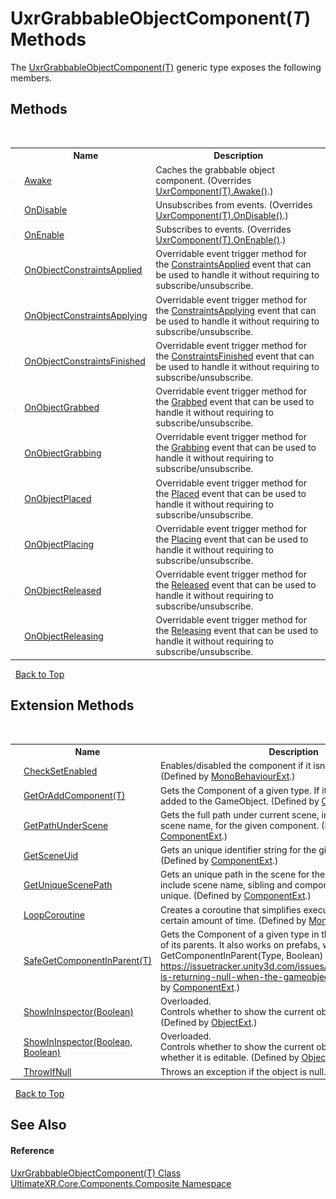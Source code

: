 # UxrGrabbableObjectComponent(*T*) Methods
 

The <a href="T_UltimateXR_Core_Components_Composite_UxrGrabbableObjectComponent_1">UxrGrabbableObjectComponent(T)</a> generic type exposes the following members.


## Methods
&nbsp;<table><tr><th></th><th>Name</th><th>Description</th></tr><tr><td>![Protected method](media/protmethod.gif "Protected method")</td><td><a href="M_UltimateXR_Core_Components_Composite_UxrGrabbableObjectComponent_1_Awake">Awake</a></td><td>
Caches the grabbable object component.
 (Overrides <a href="M_UltimateXR_Core_Components_UxrComponent_1_Awake">UxrComponent(T).Awake()</a>.)</td></tr><tr><td>![Protected method](media/protmethod.gif "Protected method")</td><td><a href="M_UltimateXR_Core_Components_Composite_UxrGrabbableObjectComponent_1_OnDisable">OnDisable</a></td><td>
Unsubscribes from events.
 (Overrides <a href="M_UltimateXR_Core_Components_UxrComponent_1_OnDisable">UxrComponent(T).OnDisable()</a>.)</td></tr><tr><td>![Protected method](media/protmethod.gif "Protected method")</td><td><a href="M_UltimateXR_Core_Components_Composite_UxrGrabbableObjectComponent_1_OnEnable">OnEnable</a></td><td>
Subscribes to events.
 (Overrides <a href="M_UltimateXR_Core_Components_UxrComponent_1_OnEnable">UxrComponent(T).OnEnable()</a>.)</td></tr><tr><td>![Protected method](media/protmethod.gif "Protected method")</td><td><a href="M_UltimateXR_Core_Components_Composite_UxrGrabbableObjectComponent_1_OnObjectConstraintsApplied">OnObjectConstraintsApplied</a></td><td>
Overridable event trigger method for the <a href="E_UltimateXR_Manipulation_UxrGrabbableObject_ConstraintsApplied">ConstraintsApplied</a> event that can be used to handle it without requiring to subscribe/unsubscribe.</td></tr><tr><td>![Protected method](media/protmethod.gif "Protected method")</td><td><a href="M_UltimateXR_Core_Components_Composite_UxrGrabbableObjectComponent_1_OnObjectConstraintsApplying">OnObjectConstraintsApplying</a></td><td>
Overridable event trigger method for the <a href="E_UltimateXR_Manipulation_UxrGrabbableObject_ConstraintsApplying">ConstraintsApplying</a> event that can be used to handle it without requiring to subscribe/unsubscribe.</td></tr><tr><td>![Protected method](media/protmethod.gif "Protected method")</td><td><a href="M_UltimateXR_Core_Components_Composite_UxrGrabbableObjectComponent_1_OnObjectConstraintsFinished">OnObjectConstraintsFinished</a></td><td>
Overridable event trigger method for the <a href="E_UltimateXR_Manipulation_UxrGrabbableObject_ConstraintsFinished">ConstraintsFinished</a> event that can be used to handle it without requiring to subscribe/unsubscribe.</td></tr><tr><td>![Protected method](media/protmethod.gif "Protected method")</td><td><a href="M_UltimateXR_Core_Components_Composite_UxrGrabbableObjectComponent_1_OnObjectGrabbed">OnObjectGrabbed</a></td><td>
Overridable event trigger method for the <a href="E_UltimateXR_Manipulation_UxrGrabbableObject_Grabbed">Grabbed</a> event that can be used to handle it without requiring to subscribe/unsubscribe.</td></tr><tr><td>![Protected method](media/protmethod.gif "Protected method")</td><td><a href="M_UltimateXR_Core_Components_Composite_UxrGrabbableObjectComponent_1_OnObjectGrabbing">OnObjectGrabbing</a></td><td>
Overridable event trigger method for the <a href="E_UltimateXR_Manipulation_UxrGrabbableObject_Grabbing">Grabbing</a> event that can be used to handle it without requiring to subscribe/unsubscribe.</td></tr><tr><td>![Protected method](media/protmethod.gif "Protected method")</td><td><a href="M_UltimateXR_Core_Components_Composite_UxrGrabbableObjectComponent_1_OnObjectPlaced">OnObjectPlaced</a></td><td>
Overridable event trigger method for the <a href="E_UltimateXR_Manipulation_UxrGrabbableObject_Placed">Placed</a> event that can be used to handle it without requiring to subscribe/unsubscribe.</td></tr><tr><td>![Protected method](media/protmethod.gif "Protected method")</td><td><a href="M_UltimateXR_Core_Components_Composite_UxrGrabbableObjectComponent_1_OnObjectPlacing">OnObjectPlacing</a></td><td>
Overridable event trigger method for the <a href="E_UltimateXR_Manipulation_UxrGrabbableObject_Placing">Placing</a> event that can be used to handle it without requiring to subscribe/unsubscribe.</td></tr><tr><td>![Protected method](media/protmethod.gif "Protected method")</td><td><a href="M_UltimateXR_Core_Components_Composite_UxrGrabbableObjectComponent_1_OnObjectReleased">OnObjectReleased</a></td><td>
Overridable event trigger method for the <a href="E_UltimateXR_Manipulation_UxrGrabbableObject_Released">Released</a> event that can be used to handle it without requiring to subscribe/unsubscribe.</td></tr><tr><td>![Protected method](media/protmethod.gif "Protected method")</td><td><a href="M_UltimateXR_Core_Components_Composite_UxrGrabbableObjectComponent_1_OnObjectReleasing">OnObjectReleasing</a></td><td>
Overridable event trigger method for the <a href="E_UltimateXR_Manipulation_UxrGrabbableObject_Releasing">Releasing</a> event that can be used to handle it without requiring to subscribe/unsubscribe.</td></tr></table>&nbsp;
<a href="#uxrgrabbableobjectcomponent(*t*)-methods">Back to Top</a>

## Extension Methods
&nbsp;<table><tr><th></th><th>Name</th><th>Description</th></tr><tr><td>![Public Extension Method](media/pubextension.gif "Public Extension Method")</td><td><a href="M_UltimateXR_Extensions_Unity_MonoBehaviourExt_CheckSetEnabled">CheckSetEnabled</a></td><td>
Enables/disabled the component if it isn't enabled already.
 (Defined by <a href="T_UltimateXR_Extensions_Unity_MonoBehaviourExt">MonoBehaviourExt</a>.)</td></tr><tr><td>![Public Extension Method](media/pubextension.gif "Public Extension Method")</td><td><a href="M_UltimateXR_Extensions_Unity_ComponentExt_GetOrAddComponent__1">GetOrAddComponent(T)</a></td><td>
Gets the Component of a given type. If it doesn't exist, it is added to the GameObject.
 (Defined by <a href="T_UltimateXR_Extensions_Unity_ComponentExt">ComponentExt</a>.)</td></tr><tr><td>![Public Extension Method](media/pubextension.gif "Public Extension Method")</td><td><a href="M_UltimateXR_Extensions_Unity_ComponentExt_GetPathUnderScene">GetPathUnderScene</a></td><td>
Gets the full path under current scene, including all parents, but scene name, for the given component.
 (Defined by <a href="T_UltimateXR_Extensions_Unity_ComponentExt">ComponentExt</a>.)</td></tr><tr><td>![Public Extension Method](media/pubextension.gif "Public Extension Method")</td><td><a href="M_UltimateXR_Extensions_Unity_ComponentExt_GetSceneUid">GetSceneUid</a></td><td>
Gets an unique identifier string for the given component.
 (Defined by <a href="T_UltimateXR_Extensions_Unity_ComponentExt">ComponentExt</a>.)</td></tr><tr><td>![Public Extension Method](media/pubextension.gif "Public Extension Method")</td><td><a href="M_UltimateXR_Extensions_Unity_ComponentExt_GetUniqueScenePath">GetUniqueScenePath</a></td><td>
Gets an unique path in the scene for the given component. It will include scene name, sibling and component indices to make it unique.
 (Defined by <a href="T_UltimateXR_Extensions_Unity_ComponentExt">ComponentExt</a>.)</td></tr><tr><td>![Public Extension Method](media/pubextension.gif "Public Extension Method")</td><td><a href="M_UltimateXR_Extensions_Unity_MonoBehaviourExt_LoopCoroutine">LoopCoroutine</a></td><td>
Creates a coroutine that simplifies executing a loop during a certain amount of time.
 (Defined by <a href="T_UltimateXR_Extensions_Unity_MonoBehaviourExt">MonoBehaviourExt</a>.)</td></tr><tr><td>![Public Extension Method](media/pubextension.gif "Public Extension Method")</td><td><a href="M_UltimateXR_Extensions_Unity_ComponentExt_SafeGetComponentInParent__1">SafeGetComponentInParent(T)</a></td><td>
Gets the Component of a given type in the GameObject or any of its parents. It also works on prefabs, where regular GetComponentInParent(Type, Boolean) will not work: https://issuetracker.unity3d.com/issues/getcomponentinparent-is-returning-null-when-the-gameobject-is-a-prefab
 (Defined by <a href="T_UltimateXR_Extensions_Unity_ComponentExt">ComponentExt</a>.)</td></tr><tr><td>![Public Extension Method](media/pubextension.gif "Public Extension Method")</td><td><a href="M_UltimateXR_Extensions_Unity_ObjectExt_ShowInInspector">ShowInInspector(Boolean)</a></td><td>Overloaded.  
Controls whether to show the current object in the inspector.
 (Defined by <a href="T_UltimateXR_Extensions_Unity_ObjectExt">ObjectExt</a>.)</td></tr><tr><td>![Public Extension Method](media/pubextension.gif "Public Extension Method")</td><td><a href="M_UltimateXR_Extensions_Unity_ObjectExt_ShowInInspector_1">ShowInInspector(Boolean, Boolean)</a></td><td>Overloaded.  
Controls whether to show the current object in the inspector and whether it is editable.
 (Defined by <a href="T_UltimateXR_Extensions_Unity_ObjectExt">ObjectExt</a>.)</td></tr><tr><td>![Public Extension Method](media/pubextension.gif "Public Extension Method")</td><td><a href="M_UltimateXR_Extensions_System_ObjectExt_ThrowIfNull">ThrowIfNull</a></td><td>
Throws an exception if the object is null.
 (Defined by <a href="T_UltimateXR_Extensions_System_ObjectExt">ObjectExt</a>.)</td></tr></table>&nbsp;
<a href="#uxrgrabbableobjectcomponent(*t*)-methods">Back to Top</a>

## See Also


#### Reference
<a href="T_UltimateXR_Core_Components_Composite_UxrGrabbableObjectComponent_1">UxrGrabbableObjectComponent(T) Class</a><br /><a href="N_UltimateXR_Core_Components_Composite">UltimateXR.Core.Components.Composite Namespace</a><br />